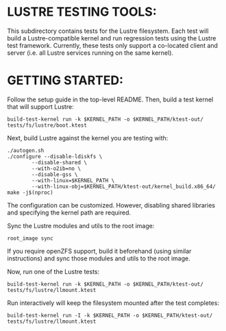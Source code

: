 LUSTRE TESTING TOOLS:
=====================

This subdirectory contains tests for the Lustre filesystem. Each test will
build a Lustre-compatible kernel and run regression tests using the Lustre
test framework. Currently, these tests only support a co-located client
and server (i.e. all Lustre services running on the same kernel).

GETTING STARTED:
================

Follow the setup guide in the top-level README. Then, build a test kernel
that will support Lustre:
```
build-test-kernel run -k $KERNEL_PATH -o $KERNEL_PATH/ktest-out/ tests/fs/lustre/boot.ktest
```

Next, build Lustre against the kernel you are testing with:
```
./autogen.sh
./configure --disable-ldiskfs \
	    --disable-shared \
	    --with-o2ib=no \
	    --disable-gss \
	    --with-linux=$KERNEL_PATH \
	    --with-linux-obj=$KERNEL_PATH/ktest-out/kernel_build.x86_64/
make -j$(nproc)
```
The configuration can be customized. However, disabling shared libraries
and specifying the kernel path are required.

Sync the Lustre modules and utils to the root image:
```
root_image sync
```

If you require openZFS support, build it beforehand (using similar
instructions) and sync those modules and utils to the root image.

Now, run one of the Lustre tests:
```
build-test-kernel run -k $KERNEL_PATH -o $KERNEL_PATH/ktest-out/ tests/fs/lustre/llmount.ktest
```

Run interactively will keep the filesystem mounted after the
test completes:
```
build-test-kernel run -I -k $KERNEL_PATH -o $KERNEL_PATH/ktest-out/ tests/fs/lustre/llmount.ktest
```
